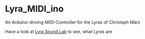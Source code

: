 Lyra_MIDI_ino
=============

An Arduino-driving MIDI-Controller for the Lyras of Christoph März

Have a look at 
[Lyra Sound Lab](https://www.youtube.com/channel/UC4BnuKw4lP4ZwNQWtT9Ahdw) 
to see, what Lyras are
